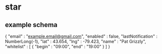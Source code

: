 star
====


example schema
------

{ "email" : "example.email@gmail.com", "enabled" : false, "lastNotification" : NumberLong(-1), "lat" : 43.654, "lng" : -79.423, "name" : "Pat Grizzly", "whitelist" : [  {  "begin" : "09:00",  "end" : "19:00" } ] }

